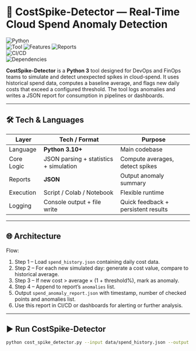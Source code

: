 # 🚀 CostSpike-Detector — Real-Time Cloud Spend Anomaly Detection

![Python](https://img.shields.io/badge/Python-3.10+-blue.svg?logo=python&logoColor=white)  
![Tool](https://img.shields.io/badge/Tool-Cost%20Anomaly%20Detector-FF5252.svg?logo=dollar-sign&logoColor=white)
![Features](https://img.shields.io/badge/Features-Real%20Time%20Detection-4CAF50.svg?logo=chart-line&logoColor=white)
![Reports](https://img.shields.io/badge/Reports-JSON-2196F3.svg?logo=json)  
![CI/CD](https://img.shields.io/badge/CI/CD-Ready-2088FF.svg?logo=githubactions)  
![Dependencies](https://img.shields.io/badge/Dependencies-None-green.svg?logo=python)

**CostSpike-Detector** is a **Python 3** tool designed for DevOps and FinOps teams to simulate and detect unexpected spikes in cloud-spend. It uses historical spend data, computes a baseline average, and flags new daily costs that exceed a configured threshold. The tool logs anomalies and writes a JSON report for consumption in pipelines or dashboards.

------

## 🛠 Tech & Languages

| Layer         | Tech / Format                | Purpose                                     |
|---------------|------------------------------|---------------------------------------------|
| Language      | **Python 3.10+**             | Main codebase                               |
| Core Logic    | JSON parsing + statistics + simulation | Compute averages, detect spikes        |
| Reports       | **JSON**                     | Output anomaly summary                       |
| Execution     | Script / Colab / Notebook    | Flexible runtime                             |
| Logging       | Console output + file write  | Quick feedback + persistent results          |

---

## 🌐 Architecture

Flow:  
1. Step 1 – Load `spend_history.json` containing daily cost data.  
2. Step 2 – For each new simulated day: generate a cost value, compare to historical average.  
3. Step 3 – If new cost > average × (1 + threshold%), mark as anomaly.  
4. Step 4 – Append to report’s `anomalies` list.  
5. Output `spend_anomaly_report.json` with timestamp, number of checked points and anomalies list.  
6. Use this report in CI/CD or dashboards for alerting or further analysis.

---

## ▶️ Run CostSpike-Detector

```bash
python cost_spike_detector.py --input data/spend_history.json --output data/spend_anomaly_report.json

